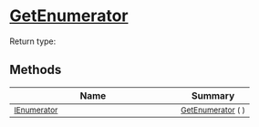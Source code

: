# [GetEnumerator](./SequentialTransformPipeline-100663507.md)


Return type:
## Methods

| Name | Summary | 
| --- | --- | 
| <sub>[IEnumerator](https://docs.microsoft.com/en-us/dotnet/api/System.Collections.IEnumerator)</sub><img width=200/>| <sub>[GetEnumerator](./SequentialTransformPipeline-100663507.md) (  )</sub>| <br>


